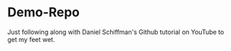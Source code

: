 # Demo-Repo
Just following along with Daniel Schiffman's Github tutorial on YouTube to get my feet wet.
